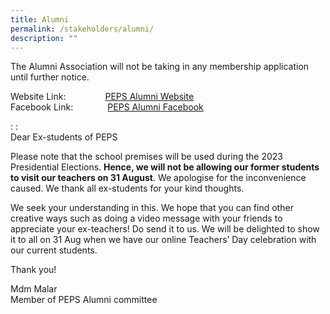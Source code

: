 ```yaml
---
title: Alumni
permalink: /stakeholders/alumni/
description: ""
---
```

The Alumni Association will not be taking in any membership application until further notice.

Website Link:&nbsp;&nbsp;&nbsp;&nbsp;&nbsp;&nbsp;&nbsp; &nbsp;&nbsp;&nbsp; &nbsp;&nbsp;&nbsp;&nbsp;[PEPS Alumni Website](https://sites.google.com/view/peps-alumni-association/home)  
Facebook Link:&nbsp;&nbsp; &nbsp;&nbsp;&nbsp; &nbsp;&nbsp;&nbsp;&nbsp; &nbsp;&nbsp;[PEPS Alumni Facebook](https://www.facebook.com/Princess-Elizabeth-Primary-School-Alumni-1200047086679168/)

:
:<br>
Dear Ex-students of PEPS

Please note that the school premises will be used during the 2023 Presidential Elections. **Hence, we will not be allowing our former students to visit our teachers on 31 August**. We apologise for the inconvenience caused. We thank all ex-students for your kind thoughts.

We seek your understanding in this. We hope that you can find other creative ways such as doing a video message with your friends to appreciate your ex-teachers! Do send it to us. We will be delighted to show it to all on 31 Aug when we have our online Teachers’ Day celebration with our current students.

Thank you!

Mdm Malar<br>
Member of PEPS Alumni committee
	